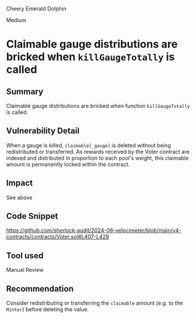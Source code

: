 Cheery Emerald Dolphin

Medium

# Claimable gauge distributions are bricked when `killGaugeTotally` is called

## Summary
Claimable gauge distributions are bricked when function `killGaugeTotally` is called.

## Vulnerability Detail
When a gauge is killed, `claimable[_gauge]` is deleted without being redistributed or transferred. As rewards received by the Voter contract are indexed and distributed in proportion to each pool's weight, this claimable amount is
permanently locked within the contract.

## Impact
See above

## Code Snippet
https://github.com/sherlock-audit/2024-06-velocimeter/blob/main/v4-contracts/contracts/Voter.sol#L407-L429

## Tool used
Manual Review

## Recommendation
Consider redistributing or transferring the `claimable` amount (e.g. to the `Minter`) before deleting the value. 
